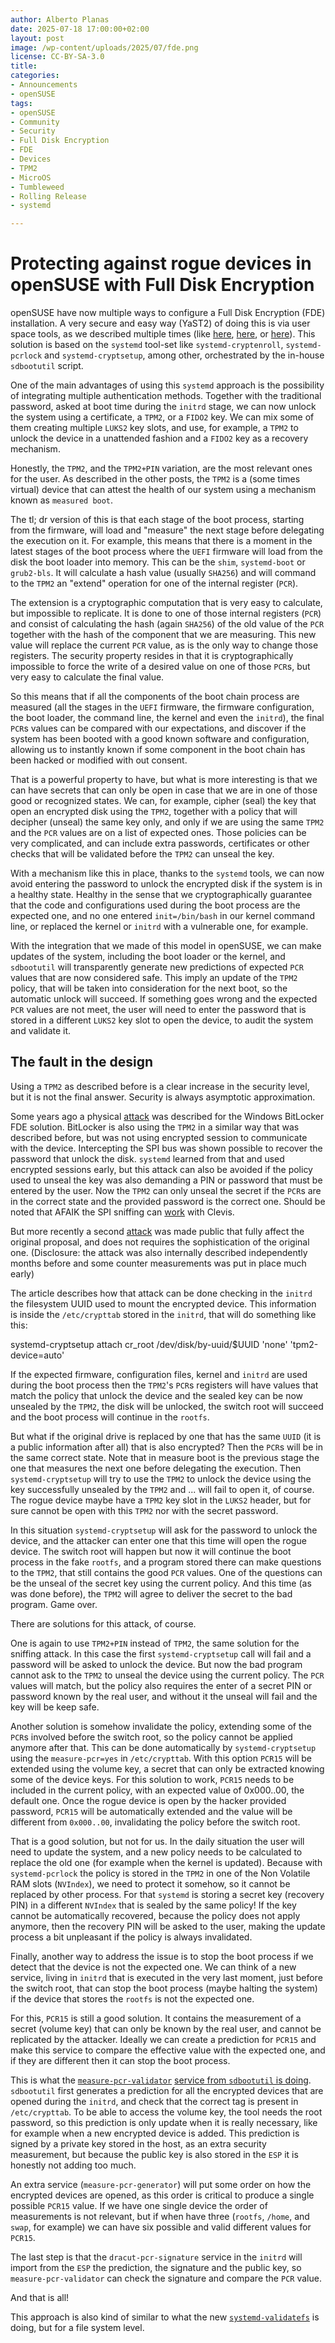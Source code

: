 ```yaml
---
author: Alberto Planas
date: 2025-07-18 17:00:00+02:00
layout: post
image: /wp-content/uploads/2025/07/fde.png
license: CC-BY-SA-3.0
title: 
categories:
- Announcements
- openSUSE
tags:
- openSUSE
- Community
- Security
- Full Disk Encryption
- FDE
- Devices
- TPM2
- MicroOS
- Tumbleweed
- Rolling Release
- systemd

---
```


# Protecting against rogue devices in openSUSE with Full Disk Encryption

openSUSE have now multiple ways to configure a Full Disk Encryption (FDE) installation.  A very secure and easy way (YaST2) of doing this is via user space tools, as we described multiple times (like [here][1], [here][2], or [here][3]).  This solution is based on the `systemd` tool-set like `systemd-cryptenroll`, `systemd-pcrlock` and `systemd-cryptsetup`, among other, orchestrated by the in-house `sdbootutil` script.

One of the main advantages of using this `systemd` approach is the possibility of integrating multiple authentication methods. Together with the traditional password, asked at boot time during the `initrd` stage, we can now unlock the system using a certificate, a `TPM2`, or a `FIDO2` key.  We can mix some of them creating multiple `LUKS2` key slots, and use, for example, a `TPM2` to unlock the device in a unattended fashion and a `FIDO2` key as a recovery mechanism.

Honestly, the `TPM2`, and the `TPM2+PIN` variation, are the most relevant ones for the user.  As described in the other posts, the `TPM2` is a (some times virtual) device that can attest the health of our system using a mechanism known as `measured boot`.

The tl; dr version of this is that each stage of the boot process, starting from the firmware, will load and "measure" the next stage before delegating the execution on it.  For example, this means that there is a moment in the latest stages of the boot process where the `UEFI` firmware will load from the disk the boot loader into memory. This can be the `shim`, `systemd-boot` or `grub2-bls`.  It will calculate a hash value (usually `SHA256`) and will command to the `TPM2` an "extend" operation for one of the internal register (`PCR`).

The extension is a cryptographic computation that is very easy to calculate, but impossible to replicate.  It is done to one of those internal registers (`PCR`) and consist of calculating the hash (again `SHA256`) of the old value of the `PCR` together with the hash of the component that we are measuring.  This new value will replace the current `PCR` value, as is the only way to change those registers. The security property resides in that it is cryptographically impossible to force the write of a desired value on one of those `PCR`s, but very easy to calculate the final value.

So this means that if all the components of the boot chain process are measured (all the stages in the `UEFI` firmware, the firmware configuration, the boot loader, the command line, the kernel and even the `initrd`), the final `PCR`s values can be compared with our expectations, and discover if the system has been booted with a good known software and configuration, allowing us to instantly known if some component in the boot chain has been hacked or modified with out consent.

That is a powerful property to have, but what is more interesting is that we can have secrets that can only be open in case that we are in one of those good or recognized states. We can, for example, cipher (seal) the key that open an encrypted disk using the `TPM2`, together with a policy that will decipher (unseal) the same key only, and only if we are using the same `TPM2` and the `PCR` values are on a list of expected ones. Those policies can be very complicated, and can include extra passwords, certificates or other checks that will be validated before the `TPM2` can unseal the key.

With a mechanism like this in place, thanks to the `systemd` tools, we can now avoid entering the password to unlock the encrypted disk if the system is in a healthy state. Healthy in the sense that we cryptographically guarantee that the code and configurations used during the boot process are the expected one, and no one entered `init=/bin/bash` in our kernel command line, or replaced the kernel or `initrd` with a vulnerable one, for example.

With the integration that we made of this model in openSUSE, we can make updates of the system, including the boot loader or the kernel, and `sdbootutil` will transparently generate new predictions of expected `PCR` values that are now considered safe. This imply an update of the `TPM2` policy, that will be taken into consideration for the next boot, so the automatic unlock will succeed. If something goes wrong and the expected `PCR` values are not meet, the user will need to enter the password that is stored in a different `LUKS2` key slot to open the device, to audit the system and validate it.

## The fault in the design

Using a `TPM2` as described before is a clear increase in the security level, but it is not the final answer.  Security is always asymptotic approximation.

Some years ago a physical [attack][4] was described for the Windows BitLocker FDE solution. BitLocker is also using the `TPM2` in a similar way that was described before, but was not using encrypted session to communicate with the device. Intercepting the SPI bus was shown possible to recover the password that unlock the disk. `systemd` learned from that and used encrypted sessions early, but this attack can also be avoided if the policy used to unseal the key was also demanding a PIN or password that must be entered by the user. Now the `TPM2` can only unseal the secret if the `PCR`s are in the correct state and the provided password is the correct one. Should be noted that AFAIK the SPI sniffing can [work][5] with Clevis.

But more recently a second [attack][6] was made public that fully affect the original proposal, and does not requires the sophistication of the original one. (Disclosure: the attack was also internally described independently months before and some counter measurements was put in place much early)

The article describes how that attack can be done checking in the `initrd` the filesystem UUID used to mount the encrypted device. This information is inside the `/etc/crypttab` stored in the `initrd`, that will do something like this:

  systemd-cryptsetup attach cr_root /dev/disk/by-uuid/$UUID 'none' 'tpm2-device=auto'

If the expected firmware, configuration files, kernel and `initrd` are used during the boot process then the `TPM2`'s `PCR`s registers will have values that match the policy that unlock the device and the sealed key can be now unsealed by the `TPM2`, the disk will be unlocked, the switch root will succeed and the boot process will continue in the `rootfs`.

But what if the original drive is replaced by one that has the same `UUID` (it is a public information after all) that is also encrypted? Then the `PCR`s will be in the same correct state. Note that in measure boot is the previous stage the one that measures the next one before delegating the execution. Then `systemd-cryptsetup` will try to use the `TPM2` to unlock the device using the key successfully unsealed by the `TPM2` and ... will fail to open it, of course. The rogue device maybe have a `TPM2` key slot in the `LUKS2` header, but for sure cannot be open with this `TPM2` nor with the secret password.

In this situation `systemd-cryptsetup` will ask for the password to unlock the device, and the attacker can enter one that this time will open the rogue device. The switch root will happen but now it will continue the boot process in the fake `rootfs`, and a program stored there can make questions to the `TPM2`, that still contains the good `PCR` values. One of the questions can be the unseal of the secret key using the current policy.  And this time (as was done before), the `TPM2` will agree to deliver the secret to the bad program. Game over.

There are solutions for this attack, of course.

One is again to use `TPM2+PIN` instead of `TPM2`, the same solution for the sniffing attack. In this case the first `systemd-cryptsetup` call will fail and a password will be asked to unlock the device. But now the bad program cannot ask to the `TPM2` to unseal the device using the current policy.  The `PCR` values will match, but the policy also requires the enter of a secret PIN or password known by the real user, and without it the unseal will fail and the key will be keep safe.

Another solution is somehow invalidate the policy, extending some of the `PCR`s involved before the switch root, so the policy cannot be applied anymore after that. This can be done automatically by `systemd-cryptsetup` using the `measure-pcr=yes` in `/etc/crypttab`. With this option `PCR15` will be extended using the volume key, a secret that can only be extracted knowing some of the device keys. For this solution to work, `PCR15` needs to be included in the current policy, with an expected value of 0x000..00, the default one. Once the rogue device is open by the hacker provided password, `PCR15` will be automatically extended and the value will be different from `0x000..00`, invalidating the policy before the switch root.

That is a good solution, but not for us. In the daily situation the user will need to update the system, and a new policy needs to be calculated to replace the old one (for example when the kernel is updated). Because with `systemd-pcrlock` the policy is stored in the `TPM2` in one of the Non Volatile RAM slots (`NVIndex`), we need to protect it somehow, so it cannot be replaced by other process. For that `systemd` is storing a secret key (recovery PIN) in a different `NVIndex` that is sealed by the same policy!  If the key cannot be automatically recovered, because the policy does not apply anymore, then the recovery PIN will be asked to the user, making the update process a bit unpleasant if the policy is always invalidated.

Finally, another way to address the issue is to stop the boot process if we detect that the device is not the expected one.  We can think of a new service, living in `initrd` that is executed in the very last moment, just before the switch root, that can stop the boot process (maybe halting the system) if the device that stores the `rootfs` is not the expected one.

For this, `PCR15` is still a good solution. It contains the measurement of a secret (volume key) that can only be known by the real user, and cannot be replicated by the attacker. Ideally we can create a prediction for `PCR15` and make this service to compare the effective value with the expected one, and if they are different then it can stop the boot process.

This is what the [`measure-pcr-validator`][7] [service from `sdbootutil` is doing](https://youtu.be/V52Doa06_WQ?si=jEImU6pzUvqWmcbp). `sdbootutil` first generates a prediction for all the encrypted devices that are opened during the `initrd`, and check that the correct tag is present in `/etc/crypttab`. To be able to access the volume key, the tool needs the root password, so this prediction is only update when it is really necessary, like for example when a new encrypted device is added.  This prediction is signed by a private key stored in the host, as an extra security measurement, but because the public key is also stored in the `ESP` it is honestly not adding too much.

An extra service (`measure-pcr-generator`) will put some order on how the encrypted devices are opened, as this order is critical to produce a single possible `PCR15` value. If we have one single device the order of measurements is not relevant, but if when have three (`rootfs`, `/home`, and `swap`, for example) we can have six possible and valid different values for `PCR15`.

The last step is that the `dracut-pcr-signature` service in the `initrd` will import from the `ESP` the prediction, the signature and the public key, so `measure-pcr-validator` can check the signature and compare the `PCR` value.

And that is all!

This approach is also kind of similar to what the new [`systemd-validatefs`][8] is doing, but for a file system level.


[1]: <https://news.opensuse.org/2023/12/20/systemd-fde/>
[2]: <https://microos.opensuse.org/blog/2023-12-20-sdboot-fde/>
[3]: <https://news.opensuse.org/2024/09/20/quickstart-fde-yast2/>
[4]: <https://cybersecurity.bureauveritas.com/blog/tpm-sniffing-attacks-against-non-bitlocker-targets>
[5]: <https://www.securitum.com/extracting_clevisbitlocker_secrets_from_tpm_traffic_.html>
[6]: <https://oddlama.org/blog/bypassing-disk-encryption-with-tpm2-unlock/>
[7]: <https://github.com/openSUSE/sdbootutil/blob/main/measure-pcr-validator.sh>
[8]: <https://github.com/systemd/systemd/blob/main/man/systemd-validatefs%40.service.xml>
